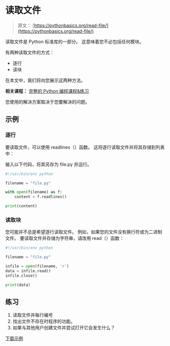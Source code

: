 # 读取文件

> 原文： [https://pythonbasics.org/read-file/](https://pythonbasics.org/read-file/)

读取文件是 Python 标准库的一部分。 这意味着您不必包括任何模块。

有两种读取文件的方式：

*   逐行
*   读块

在本文中，我们将向您展示这两种方法。

**相关课程：** [完整的 Python 编程课程&练习](https://gum.co/dcsp)

您使用的解决方案取决于您要解决的问题。

## 示例

### 逐行

要读取文件，可以使用 readlines（）函数。 这将逐行读取文件并将其存储到列表中：

输入以下代码，将其另存为 file.py 并运行。

```py
#!/usr/bin/env python

filename = "file.py"

with open(filename) as f:
    content = f.readlines()

print(content)

```

### 读取块

您可能并不总是希望逐行读取文件。 例如，如果您的文件没有换行符或为二进制文件。 要读取文件并存储为字符串，请改用 read（）函数：

```py
#!/usr/bin/env python

filename = "file.py"

infile = open(filename, 'r')
data = infile.read()
infile.close()

print(data)

```

## 练习

1.  读取文件并每行编号
2.  找出文件不存在时程序的功能。
3.  如果与其他用户创建文件并尝试打开它会发生什么？

[下载示例](https://gum.co/dcsp)